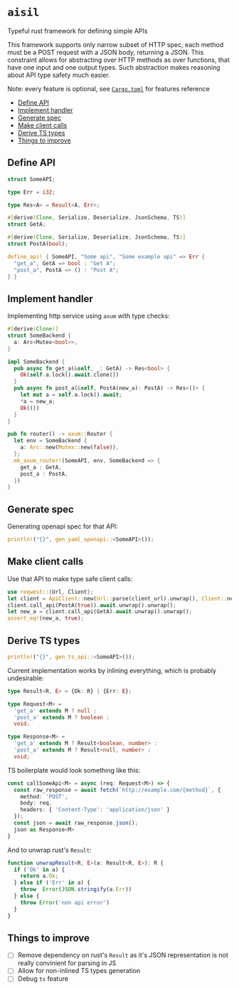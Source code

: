 # `aisil`

Typeful rust framework for defining simple APIs

This framework supports only narrow subset of HTTP spec, each method must be a POST request with a JSON body, returning a JSON. This constraint allows for abstracting over HTTP methods as over functions, that have one input and one output types. Such abstraction makes reasoning about API type safety much easier.

Note: every feature is optional, see [`Cargo.toml`](./Cargo.toml) for features reference

<!-- TOC GFM -->

* [Define API](#define-api)
* [Implement handler](#implement-handler)
* [Generate spec](#generate-spec)
* [Make client calls](#make-client-calls)
* [Derive TS types](#derive-ts-types)
* [Things to improve](#things-to-improve)

<!-- TOC -->

## Define API

```rust
struct SomeAPI;

type Err = i32;

type Res<A> = Result<A, Err>;

#[derive(Clone, Serialize, Deserialize, JsonSchema, TS)]
struct GetA;

#[derive(Clone, Serialize, Deserialize, JsonSchema, TS)]
struct PostA(bool);

define_api! { SomeAPI, "Some api", "Some example api" => Err {
  "get_a", GetA => bool : "Get A";
  "post_a", PostA => () : "Post A";
} }
```

## Implement handler

Implementing http service using `axum` with type checks:

```rust
#[derive(Clone)]
struct SomeBackend {
  a: Arc<Mutex<bool>>,
}

impl SomeBackend {
  pub async fn get_a(&self, _: GetA) -> Res<bool> {
    Ok(self.a.lock().await.clone())
  }
  pub async fn post_a(&self, PostA(new_a): PostA) -> Res<()> {
    let mut a = self.a.lock().await;
    *a = new_a;
    Ok(())
  }
}

pub fn router() -> axum::Router {
  let env = SomeBackend {
    a: Arc::new(Mutex::new(false)),
  };
  mk_axum_router!(SomeAPI, env, SomeBackend => {
    get_a : GetA,
    post_a : PostA,
  })
}
```

## Generate spec

Generating openapi spec for that API:

```rust
println!("{}", gen_yaml_openapi::<SomeAPI>());
```

## Make client calls

Use that API to make type safe client calls:

```rust
use reqwest::{Url, Client};
let client = ApiClient::new(Url::parse(client_url).unwrap(), Client::new());
client.call_api(PostA(true)).await.unwrap().unwrap();
let new_a = client.call_api(GetA).await.unwrap().unwrap();
assert_eq!(new_a, true);
```

## Derive TS types

```rust
println!("{}", gen_ts_api::<SomeAPI>());
```

Current implementation works by inlining everything, which is probably undesirable:

```ts
type Result<R, E> = {Ok: R} | {Err: E};

type Request<M> =
  'get_a' extends M ? null :
  'post_a' extends M ? boolean :
  void;

type Response<M> =
  'get_a' extends M ? Result<boolean, number> :
  'post_a' extends M ? Result<null, number> :
  void;
```

TS boilerplate would look something like this:

```ts
const callSomeApi<M> = async (req: Request<M>) => {
  const raw_response = await fetch(`http://example.com/{method}`, {
    method: 'POST',
    body: req,
    headers: { 'Content-Type': 'application/json' }
  });
  const json = await raw_response.json();
  json as Response<M>
}
```

And to unwrap rust's `Result`:

```ts
function unwrapResult<R, E>(a: Result<R, E>): R {
  if ('Ok' in a) {
    return a.Ok;
  } else if ('Err' in a) {
    throw  Error(JSON.stringify(a.Err))
  } else {
    throw Error('non api error')
  }
}
```

## Things to improve

- [ ] Remove dependency on rust's `Result` as it's JSON representation is not really convinient for parsing in JS
- [ ] Allow for non-inlined TS types generation
- [ ] Debug `ts` feature
